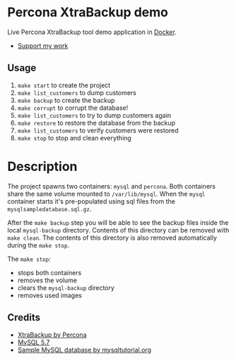 Percona XtraBackup demo
=======================

Live Percona XtraBackup tool demo application in
[Docker](https://docs.docker.com/engine/install/ubuntu/).

* [Support my work](https://medium.com/@dotcom.software/membership)

## Usage

1. `make start` to create the project
2. `make list_customers` to dump customers
3. `make backup` to create the backup
4. `make corrupt` to corrupt the database!
5. `make list_customers` to try to dump customers again
6. `make restore` to restore the database from the backup
7. `make list_customers` to verify customers were restored
8. `make stop` to stop and clean everything

# Description

The project spawns two containers: `mysql` and `percona`. Both containers share the same volume
mounted to `/var/lib/mysql`. When the `mysql` container starts it's pre-populated using sql files
from the `mysqlsampledatabase.sql.gz`.

After the `make backup` step you will be able to see the backup files inside the local `mysql-backup`
directory. Contents of this directory can be removed with `make clean`. The contents of this directory
is also removed automatically during the `make stop`.

The `make stop`:
  * stops both containers
  * removes the volume
  * clears the `mysql-backup` directory
  * removes used images

## Credits

* [XtraBackup by Percona](https://www.percona.com/software/mysql-database/percona-xtrabackup)
* [MySQL 5.7](https://hub.docker.com/_/mysql)
* [Sample MySQL database by mysqltutorial.org](https://www.mysqltutorial.org/mysql-sample-database.aspx)
